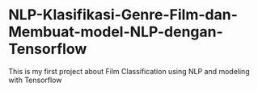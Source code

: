 # NLP-Klasifikasi-Genre-Film-dan-Membuat-model-NLP-dengan-Tensorflow
This is my first project about Film Classification using NLP and modeling with Tensorflow
